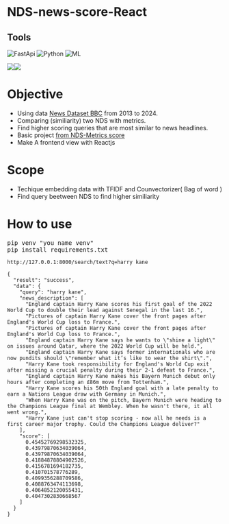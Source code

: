 # NDS-news-score-React 

## Tools
<p align="left">
  <img src="https://img.shields.io/badge/FastAPI-005571?style=for-the-badge&logo=fastapi" 
  alt="FastApi">
  <img src="https://img.shields.io/badge/python-3670A0?style=for-the-badge&logo=python&logoColor=ffdd54" 
  alt="Python">
  <img src="https://img.shields.io/badge/%F0%9F%A4%97%20Hugging%20Face-Spaces-blue" 
  alt="ML">
  </p>
  <img src="https://img.shields.io/badge/react%20-%2320232a.svg?&style=for-the-badge&logo=react&logoColor=%2361DAFB"/><img src="https://img.shields.io/badge/logo-javascript-blue?logo=javascript"/>


# Objective
* Using data [News Dataset BBC](https://www.kaggle.com/datasets/gpreda/bbc-news) from 2013 to 2024. 
* Comparing (similiarity) two NDS  with metrics.
* Find higher scoring queries that are most similar to news headlines.
* Basic project [from NDS-Metrics score](https://github.com/ackermanjayjay/NDS_Metrics-Score-)
* Make A frontend view with Reactjs

# Scope
* Techique embedding data  with TFIDF and Counvectorizer( Bag of word )
* Find query beetween NDS to find higher similiarity

# How to use
<pre>
pip venv "you name venv"
pip install requirements.txt
</pre>

```
http://127.0.0.1:8000/search/text?q=harry kane
```
```
{
  "result": "success",
  "data": {
    "query": "harry kane",
    "news_description": [
      "England captain Harry Kane scores his first goal of the 2022 World Cup to double their lead against Senegal in the last 16.",
      "Pictures of captain Harry Kane cover the front pages after England's World Cup loss to France.",
      "Pictures of captain Harry Kane cover the front pages after England's World Cup loss to France.",
      "England captain Harry Kane says he wants to \"shine a light\" on issues around Qatar, where the 2022 World Cup will be held.",
      "England captain Harry Kane says former internationals who are now pundits should \"remember what it’s like to wear the shirt\".",
      "Harry Kane took responsibility for England's World Cup exit after missing a crucial penalty during their 2-1 defeat to France.",
      "England captain Harry Kane makes his Bayern Munich debut only hours after completing an £86m move from Tottenham.",
      "Harry Kane scores his 50th England goal with a late penalty to earn a Nations League draw with Germany in Munich.",
      "When Harry Kane was on the pitch, Bayern Munich were heading to the Champions League final at Wembley. When he wasn't there, it all went wrong.",
      "Harry Kane just can't stop scoring - now all he needs is a first career major trophy. Could the Champions League deliver?"
    ],
    "score": [
      0.45452769298532325,
      0.43979870634039064,
      0.43979870634039064,
      0.41884878804902526,
      0.4156781694182735,
      0.410701578776289,
      0.4099356288709586,
      0.4088763474113698,
      0.4064852120055431,
      0.4047302830668567
    ]
  }
}
```





